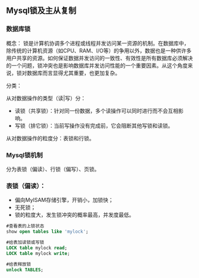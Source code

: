 ## Mysql锁及主从复制

### 数据库锁

概念： 锁是计算机协调多个进程或线程并发访问某一资源的机制。在数据库中，除传统的计算机资源（如CPU、RAM、I/O等）的争用以外，数据也是一种供许多用户共享的资源。如何保证数据并发访问的一致性、有效性是所有数据库必须解决的一个问题，锁冲突也是影响数据库并发访问性能的一个重要因素。从这个角度来说，锁对数据库而言显得尤其重要，也更加复杂。

分类：

从对数据操作的类型（读|写）分：

- 读锁（共享锁）：针对同一份数据，多个读操作可以同时进行而不会互相影响。
- 写锁（排它锁）：当前写操作没有完成前，它会阻断其他写锁和读锁。

从对数据操作的粒度分：表锁和行锁。

### Mysql锁机制

分为表锁（偏读）、行锁（偏写）、页锁。

### 表锁（偏读）：

- 偏向MyISAM存储引擎，开销小，加锁快；
- 无死锁；
- 锁的粒度大，发生锁冲突的概率最高，并发度最低。

```sql
#查看表的上锁状态
show open tables like 'mylock';

#给表加读锁或写锁
LOCK table mylock read;
LOCK table mylock write;

#给表释放锁
unlock TABLES;
```

